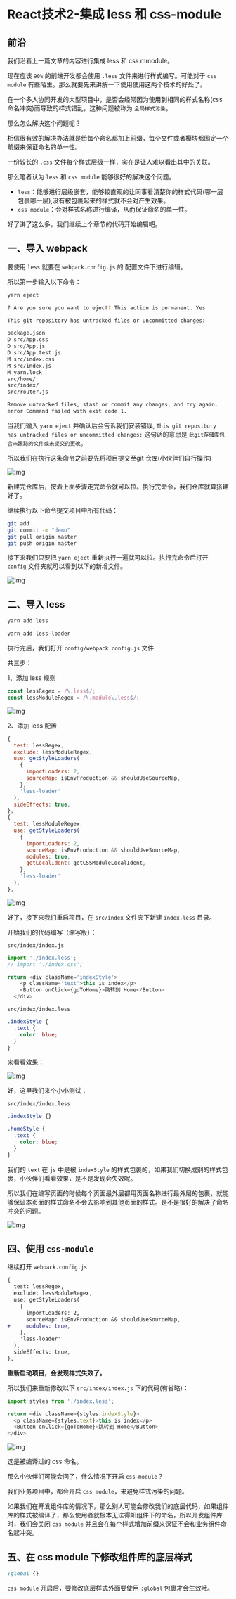 # React技术2-集成 less 和 css-module

## 前沿

我们沿着上一篇文章的内容进行集成 less 和 css mmodule。

现在应该 `90%` 的前端开发都会使用 `.less` 文件来进行样式编写。可能对于 `css module` 有些陌生。那么就要先来讲解一下使用使用这两个技术的好处了。

在一个多人协同开发的大型项目中，是否会经常因为使用到相同的样式名称(css 命名冲突)而导致的样式错乱，这种问题被称为 `全局样式污染`。

那么怎么解决这个问题呢？

相信很有效的解决办法就是给每个命名都加上前缀，每个文件或者模块都固定一个前缀来保证命名的单一性。

一份较长的 `.css` 文件每个样式层级一样，实在是让人难以看出其中的关联。

那么笔者认为 `less` 和 `css module` 能够很好的解决这个问题。

- `less`：能够进行层级嵌套，能够较直观的让同事看清楚你的样式代码(哪一层包裹哪一层),没有被包裹起来的样式就不会对产生效果。
- `css module`：会对样式名称进行编译，从而保证命名的单一性。

好了讲了这么多，我们继续上个章节的代码开始编辑吧。

## 一、导入 webpack

要使用 `less` 就要在 `webpack.config.js` 的 配置文件下进行编辑。

所以第一步输入以下命令：

```bash
yarn eject

? Are you sure you want to eject? This action is permanent. Yes

This git repository has untracked files or uncommitted changes:

package.json
D src/App.css
D src/App.js
D src/App.test.js
M src/index.css
M src/index.js
M yarn.lock
src/home/
src/index/
src/router.js

Remove untracked files, stash or commit any changes, and try again.
error Command failed with exit code 1.
```

当我们输入 `yarn eject` 并确认后会告诉我们安装错误, `This git repository has untracked files or uncommitted changes:` 这句话的意思是 `此git存储库包含未跟踪的文件或未提交的更改`。

所以我们在执行这条命令之前要先将项目提交至git 仓库(小伙伴们自行操作)

![img](../../gitImg/react/less1.jpg)

新建完仓库后，按着上面步骤走完命令就可以拉。执行完命令，我们仓库就算搭建好了。

继续执行以下命令提交项目中所有代码：

```bash
git add .
git commit -m "demo"
git pull origin master
git push origin master
```

接下来我们只要把 `yarn eject` 重新执行一遍就可以拉。执行完命令后打开 `config` 文件夹就可以看到以下的新增文件。

![img](../../gitImg/react/less2.jpg)

## 二、导入 less 

```bash
yarn add less

yarn add less-loader
```

执行完后，我们打开 `config/webpack.config.js` 文件

共三步：

1、添加 less 规则

```js
const lessRegex = /\.less$/;
const lessModuleRegex = /\.module\.less$/;
```

![img](../../gitImg/react/less3.jpg)

2、添加 less 配置

```js
{
  test: lessRegex,
  exclude: lessModuleRegex,
  use: getStyleLoaders(
    {
      importLoaders: 2,
      sourceMap: isEnvProduction && shouldUseSourceMap,
    },
    'less-loader'
  ),
  sideEffects: true,
},
{
  test: lessModuleRegex,
  use: getStyleLoaders(
    {
      importLoaders: 2,
      sourceMap: isEnvProduction && shouldUseSourceMap,
      modules: true,
      getLocalIdent: getCSSModuleLocalIdent,
    },
    'less-loader'
  ),
},
```

![img](../../gitImg/react/less4.jpg)

好了，接下来我们重启项目，在 `src/index` 文件夹下新建 `index.less` 目录。

开始我们的代码编写（缩写版）：

`src/index/index.js`

```js
import './index.less';
// import './index.css';

return <div className='indexStyle'>
    <p className='text'>this is index</p>
    <Button onClick={goToHome}>跳转到 Home</Button>
  </div>
```

`src/index/index.less`

```css
.indexStyle {
  .text {
    color: blue;
  }
}
```

来看看效果：

![img](../../gitImg/react/less5.jpg)

好，这里我们来个小小测试：

`src/index/index.less`

```css
.indexStyle {}

.homeStyle {
  .text {
    color: blue;
  }
}
```

我们的 `text` 在 `js` 中是被 `indexStyle` 的样式包裹的，如果我们切换成别的样式包裹，小伙伴们看看效果，是不是发现会失效呢。

所以我们在编写页面的时候每个页面最外层都用页面名称进行最外层的包裹，就能够保证本页面的样式命名不会去影响到其他页面的样式。是不是很好的解决了命名冲突的问题。

![img](../../gitImg/react/less6.jpg)

## 四、使用 `css-module`

继续打开 `webpack.config.js`

```diff
{
  test: lessRegex,
  exclude: lessModuleRegex,
  use: getStyleLoaders(
    {
      importLoaders: 2,
      sourceMap: isEnvProduction && shouldUseSourceMap,
+     modules: true,
    },
    'less-loader'
  ),
  sideEffects: true,
},
```

**重新启动项目，会发现样式失效了。**

所以我们来重新修改以下 `src/index/index.js` 下的代码(有省略)：


```js
import styles from './index.less';

return <div className={styles.indexStyle}>
  <p className={styles.text}>this is index</p>
  <Button onClick={goToHome}>跳转到 Home</Button>
</div>
```

![img](../../gitImg/react/less7.jpg)

这是被编译过的 css 命名。

那么小伙伴们可能会问了，什么情况下开启 `css-module`？

我们业务项目中，都会开启 `css module`，来避免样式污染的问题。

如果我们在开发组件库的情况下，那么别人可能会修改我们的底层代码，如果组件库的样式被编译了，那么使用者就根本无法得知组件下的命名，所以开发组件库时，我们会关闭 `css module` 并且会在每个样式增加前缀来保证不会和业务组件命名起冲突。

## 五、在 css module 下修改组件库的底层样式

```css
:global {}
```

`css module` 开启后，要修改底层样式外面要使用 `:global` 包裹才会生效哦。













